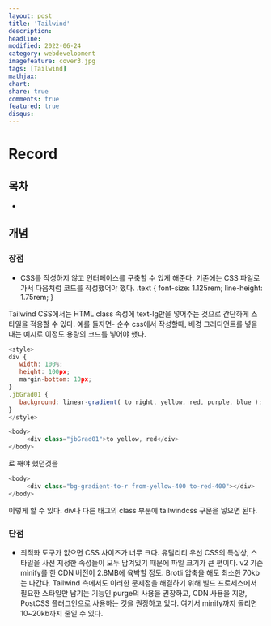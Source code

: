 ```yaml
---
layout: post
title: 'Tailwind'
description:
headline:
modified: 2022-06-24
category: webdevelopment
imagefeature: cover3.jpg
tags: [Tailwind]
mathjax:
chart:
share: true
comments: true
featured: true
disqus:
---
```


# Record

## 목차

-   [](#)

## 개념

### 장점

-   CSS를 작성하지 않고 인터페이스를 구축할 수 있게 해준다. 기존에는 CSS 파일로 가서 다음처럼 코드를 작성했어야 했다.
    .text {
    font-size: 1.125rem;
    line-height: 1.75rem;
    }

Tailwind CSS에서는 HTML class 속성에 text-lg만을 넣어주는 것으로 간단하게 스타일을 적용할 수 있다.
예를 들자면- 순수 css에서 작성할때, 배경 그래디언트를 넣을때는 예시로 이정도 용량의 코드를 넣어야 했다.

```JavaScript
<style>
div {
   width: 100%;
   height: 100px;
   margin-bottom: 10px;
}
.jbGrad01 {
   background: linear-gradient( to right, yellow, red, purple, blue );
}
</style>

<body>
     <div class="jbGrad01">to yellow, red</div>
</body>
```

로 해야 했던것을

```JavaScript
<body>
     <div class="bg-gradient-to-r from-yellow-400 to-red-400"></div>
</body>
```

이렇게 할 수 있다.
div나 다른 태그의 class 부분에 tailwindcss 구문을 넣으면 된다.

### 단점

-   최적화 도구가 없으면 CSS 사이즈가 너무 크다. 유틸리티 우선 CSS의 특성상, 스타일을 사전 지정한 속성들이 모두 담겨있기 때문에 파일 크기가 큰 편이다. v2 기준 minify를 한 CDN 버전이 2.8MB에 육박할 정도. Brotli 압축을 해도 최소한 70kb는 나간다. Tailwind 측에서도 이러한 문제점을 해결하기 위해 빌드 프로세스에서 필요한 스타일만 남기는 기능인 purge의 사용을 권장하고, CDN 사용을 지양, PostCSS 플러그인으로 사용하는 것을 권장하고 있다. 여기서 minify까지 돌리면 10~20kb까지 줄일 수 있다.
